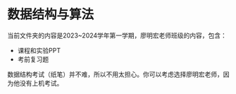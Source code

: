 # 数据结构与算法

当前文件夹的内容是2023~2024学年第一学期，廖明宏老师班级的内容，包含：
- 课程和实验PPT
- 考前复习题

数据结构考试（纸笔）并不难，所以不用太担心。你可以考虑选择廖明宏老师，因为他没有上机考试。

